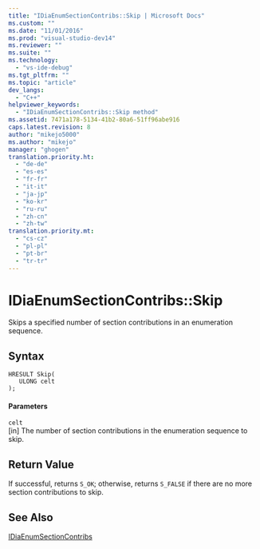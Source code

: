 ```yaml
---
title: "IDiaEnumSectionContribs::Skip | Microsoft Docs"
ms.custom: ""
ms.date: "11/01/2016"
ms.prod: "visual-studio-dev14"
ms.reviewer: ""
ms.suite: ""
ms.technology: 
  - "vs-ide-debug"
ms.tgt_pltfrm: ""
ms.topic: "article"
dev_langs: 
  - "C++"
helpviewer_keywords: 
  - "IDiaEnumSectionContribs::Skip method"
ms.assetid: 7471a178-5134-41b2-80a6-51ff96abe916
caps.latest.revision: 8
author: "mikejo5000"
ms.author: "mikejo"
manager: "ghogen"
translation.priority.ht: 
  - "de-de"
  - "es-es"
  - "fr-fr"
  - "it-it"
  - "ja-jp"
  - "ko-kr"
  - "ru-ru"
  - "zh-cn"
  - "zh-tw"
translation.priority.mt: 
  - "cs-cz"
  - "pl-pl"
  - "pt-br"
  - "tr-tr"
---
```

# IDiaEnumSectionContribs::Skip
Skips a specified number of section contributions in an enumeration sequence.  
  
## Syntax  
  
```cpp#  
HRESULT Skip(   
   ULONG celt  
);  
```  
  
#### Parameters  
 `celt`  
 [in] The number of section contributions in the enumeration sequence to skip.  
  
## Return Value  
 If successful, returns `S_OK`; otherwise, returns `S_FALSE` if there are no more section contributions to skip.  
  
## See Also  
 [IDiaEnumSectionContribs](../../debugger/debug-interface-access/idiaenumsectioncontribs.md)